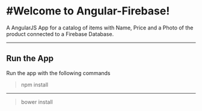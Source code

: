 #Welcome to Angular-Firebase!
===================


A AngularJS App for a catalog of items with Name, Price and a Photo of the product connected to a Firebase Database.

----------


Run the App
-------------


Run the app with the following commands 
  > npm install

----------

  > bower install
